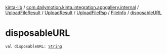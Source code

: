 [kinta-lib](../../../../../index.md) / [com.dailymotion.kinta.integration.appgallery.internal](../../../../index.md) / [UploadFileResult](../../../index.md) / [UploadResult](../../index.md) / [UploadFileRsp](../index.md) / [FileInfo](index.md) / [disposableURL](./disposable-u-r-l.md)

# disposableURL

`val disposableURL: `[`String`](https://kotlinlang.org/api/latest/jvm/stdlib/kotlin/-string/index.html)